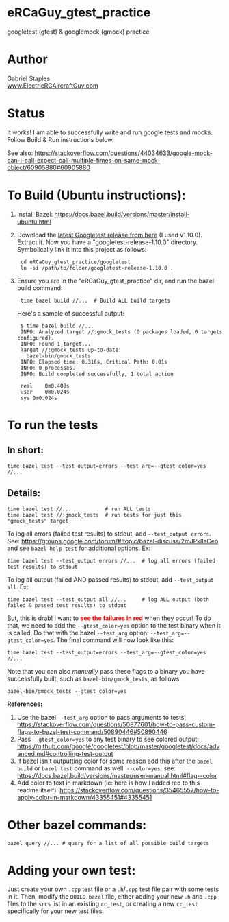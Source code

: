 # eRCaGuy_gtest_practice
googletest (gtest) & googlemock (gmock) practice

# Author
Gabriel Staples  
www.ElectricRCAircraftGuy.com

# Status
It works! I am able to successfully write and run google tests and mocks. Follow Build & Run instructions below.  

See also: https://stackoverflow.com/questions/44034633/google-mock-can-i-call-expect-call-multiple-times-on-same-mock-object/60905880#60905880

# To Build (Ubuntu instructions):
1. Install Bazel: https://docs.bazel.build/versions/master/install-ubuntu.html
1. Download the [latest Googletest release from here](https://github.com/google/googletest/releases) (I used v1.10.0). Extract it. Now you have a "googletest-release-1.10.0" directory. Symbolically link it into this project as follows:
    
        cd eRCaGuy_gtest_practice/googletest
        ln -si /path/to/folder/googletest-release-1.10.0 .

1. Ensure you are in the "eRCaGuy_gtest_practice" dir, and run the bazel build command:

        time bazel build //...  # Build ALL build targets

    Here's a sample of successful output:

        $ time bazel build //...
        INFO: Analyzed target //:gmock_tests (0 packages loaded, 0 targets configured).
        INFO: Found 1 target...
        Target //:gmock_tests up-to-date:
          bazel-bin/gmock_tests
        INFO: Elapsed time: 0.316s, Critical Path: 0.01s
        INFO: 0 processes.
        INFO: Build completed successfully, 1 total action

        real    0m0.408s
        user    0m0.024s
        sys 0m0.024s

# To run the tests

## In short:

    time bazel test --test_output=errors --test_arg=--gtest_color=yes //...    

## Details:

    time bazel test //...           # run ALL tests
    time bazel test //:gmock_tests  # run tests for just this "gmock_tests" target

To log all errors (failed test results) to stdout, add `--test_output errors`. See: https://groups.google.com/forum/#!topic/bazel-discuss/2mJPklIaCeo and see `bazel help test` for additional options. Ex:

    time bazel test --test_output errors //...  # log all errors (failed test results) to stdout 

To log all output (failed AND passed results) to stdout, add `--test_output all`. Ex:

    time bazel test --test_output all //...     # log ALL output (both failed & passed test results) to stdout 

But, this is drab! I want to <span style="color:red">**see the failures in red**</span> when they occur! To do that, we need to add the `--gtest_color=yes` option to the test binary when it is called. Do that with the bazel `--test_arg` option: `--test_arg=--gtest_color=yes`. The final command will now look like this:

    time bazel test --test_output=errors --test_arg=--gtest_color=yes //... 

Note that you can also *manually* pass these flags to a binary you have successfully built, such as `bazel-bin/gmock_tests`, as follows:

    bazel-bin/gmock_tests --gtest_color=yes

**References:**

1. Use the bazel `--test_arg` option to pass arguments to tests! https://stackoverflow.com/questions/50877601/how-to-pass-custom-flags-to-bazel-test-command/50890446#50890446
1. Pass `--gtest_color=yes` to any test binary to see colored output: https://github.com/google/googletest/blob/master/googletest/docs/advanced.md#controlling-test-output
1. If bazel isn't outputting color for some reason add this after the `bazel build` or `bazel test` command as well: `--color=yes`; see: https://docs.bazel.build/versions/master/user-manual.html#flag--color
1. Add color to text in markdown (ie: here is how I added red to this readme itself): https://stackoverflow.com/questions/35465557/how-to-apply-color-in-markdown/43355451#43355451

# Other bazel commands:

    bazel query //... # query for a list of all possible build targets 

# Adding your own test:

Just create your own `.cpp` test file or a `.h`/`.cpp` test file pair with some tests in it. Then, modify the `BUILD.bazel` file, either adding your new `.h` and `.cpp` files to the `srcs` list in an existing `cc_test`, or creating a new `cc_test` specifically for your new test files. 

